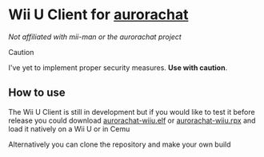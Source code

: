 # **Wii U Client for [aurorachat](https://github.com/mii-man/aurorachat)**
*Not affiliated with mii-man or the aurorachat project*

> [!CAUTION]
> I've yet to implement proper security measures. **Use with caution**.

## How to use
The Wii U Client is still in development but if you would like to test it before release you could download [aurorachat-wiiu.elf](https://github.com/ItsFuntum/aurorachat-wiiu/raw/refs/heads/main/aurorachat-wiiu.elf) or [aurorachat-wiiu.rpx](https://github.com/ItsFuntum/aurorachat-wiiu/raw/refs/heads/main/aurorachat-wiiu.rpx) and load it natively on a Wii U or in Cemu

Alternatively you can clone the repository and make your own build

